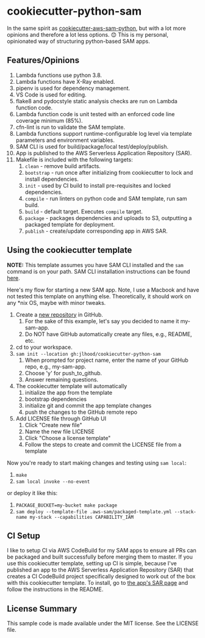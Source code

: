 # cookiecutter-python-sam

In the same spirit as [cookiecutter-aws-sam-python](https://github.com/aws-samples/cookiecutter-aws-sam-python), but with a lot more opinions and therefore a lot less options. 😊 This is my personal, opinionated way of structuring python-based SAM apps.

## Features/Opinions

1. Lambda functions use python 3.8.
1. Lambda functions have X-Ray enabled.
1. pipenv is used for dependency management.
1. VS Code is used for editing.
1. flake8 and pydocstyle static analysis checks are run on Lambda function code.
1. Lambda function code is unit tested with an enforced code line coverage minimum (85%).
1. cfn-lint is run to validate the SAM template.
1. Lambda functions support runtime-configurable log level via template parameters and environment variables.
1. SAM CLI is used for build/package/local test/deploy/publish.
1. App is published to the AWS Serverless Application Repository (SAR).
1. Makefile is included with the following targets:
    1. `clean` - remove build artifacts.
    1. `bootstrap` - run once after initializing from cookiecutter to lock and install dependencies.
    1. `init` - used by CI build to install pre-requisites and locked dependencies.
    1. `compile` - run linters on python code and SAM template, run sam build.
    1. `build` - default target. Executes `compile` target.
    1. `package` - packages dependencies and uploads to S3, outputting a packaged template for deployment.
    1. `publish` - create/update corresponding app in AWS SAR.

## Using the cookiecutter template

**NOTE:** This template assumes you have SAM CLI installed and the `sam` command is on your path. SAM CLI installation instructions can be found [here](https://docs.aws.amazon.com/serverless-application-model/latest/developerguide/serverless-sam-cli-install.html).

Here's my flow for starting a new SAM app. Note, I use a Macbook and have not tested this template on anything else. Theoretically, it should work on any *nix OS, maybe with minor tweaks.

1. Create a [new repository](https://github.com/new) in GitHub.
    1. For the sake of this example, let's say you decided to name it my-sam-app.
    1. Do NOT have GitHub automatically create any files, e.g., README, etc.
1. cd to your workspace.
1. `sam init --location gh:jlhood/cookiecutter-python-sam`
    1. When prompted for project name, enter the name of your GitHub repo, e.g., my-sam-app.
    1. Choose 'y' for push_to_github.
    1. Answer remaining questions.
1. The cookiecutter template will automatically
    1. initialize the app from the template
    1. bootstrap dependencies
    1. initialize git and commit the app template changes
    1. push the changes to the GitHub remote repo
1. Add LICENSE file through GitHub UI
    1. Click "Create new file"
    1. Name the new file LICENSE
    1. Click "Choose a license template"
    1. Follow the steps to create and commit the LICENSE file from a template

Now you're ready to start making changes and testing using `sam local`:

1. `make`
1. `sam local invoke --no-event`

or deploy it like this:

1. `PACKAGE_BUCKET=my-bucket make package`
1. `sam deploy --template-file .aws-sam/packaged-template.yml --stack-name my-stack --capabilities CAPABILITY_IAM`

## CI Setup

I like to setup CI via AWS CodeBuild for my SAM apps to ensure all PRs can be packaged and built successfully before merging them to master. If you use this cookiecutter template, setting up CI is simple, because I've published an app to the AWS Serverless Application Repository (SAR) that creates a CI CodeBuild project specifically designed to work out of the box with this cookiecutter template. To install, go to [the app's SAR page](https://serverlessrepo.aws.amazon.com/applications/arn:aws:serverlessrepo:us-east-1:277187709615:applications~python-sam-codebuild-ci) and follow the instructions in the README.

## License Summary

This sample code is made available under the MIT license. See the LICENSE file.

